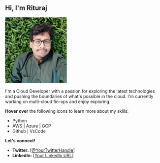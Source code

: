 ##  Hi, I'm Rituraj

<img src="https://github.com/riturajreso/riturajreso/blob/main/Rituraj_PIC.png" alt="Your Avatar" width="200">


I'm a Cloud Developer with a passion for exploring the latest technologies and pushing the boundaries of what's possible in the cloud. I'm currently working on multi-cloud fin-ops and enjoy exploring.

**Hover over** the following icons to learn more about my skills:

*  Python
*  AWS | Azure | GCP
*  Github | VsCode 


**Let's connect!**

* **Twitter:** [[@YourTwitterHandle](https://twitter.com/i_m_Rituraj)]
* **LinkedIn:** [[Your LinkedIn URL](https://www.linkedin.com/in/riturajreso/)]
